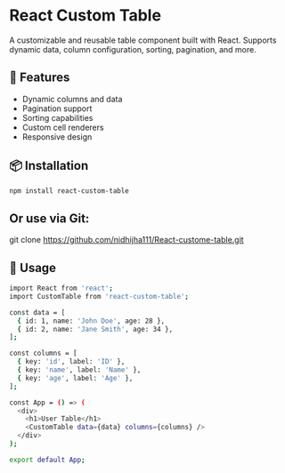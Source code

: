 # React Custom Table

A customizable and reusable table component built with React. Supports dynamic data, column configuration, sorting, pagination, and more.

## 🚀 Features

- Dynamic columns and data
- Pagination support
- Sorting capabilities
- Custom cell renderers
- Responsive design

## 📦 Installation

```bash
npm install react-custom-table
```

## Or use via Git:

git clone https://github.com/nidhijha111/React-custome-table.git

## 🧪 Usage
```bash
import React from 'react';
import CustomTable from 'react-custom-table';

const data = [
  { id: 1, name: 'John Doe', age: 28 },
  { id: 2, name: 'Jane Smith', age: 34 },
];

const columns = [
  { key: 'id', label: 'ID' },
  { key: 'name', label: 'Name' },
  { key: 'age', label: 'Age' },
];

const App = () => (
  <div>
    <h1>User Table</h1>
    <CustomTable data={data} columns={columns} />
  </div>
);

export default App;
```

